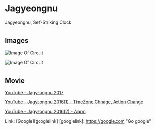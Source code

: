 # Jagyeongnu
Jagyeongnu, Self-Striking Clock

#
## Images
![Image Of Circuit](https://postfiles.pstatic.net/MjAxNzExMTJfMTg3/MDAxNTEwNDQ5NTI1MjIx.vjqstzM8ZCqqcBCxSh87sXQs0j0lxcl-YR2X7_oBODMg.2_yWcPjgRo-ALZYmeWtoIyv-x5ZEpITH2jnPv3DWT3Ag.JPEG.pcmola/output_812565572.jpg?type=w773)

![Image Of Circuit](https://postfiles.pstatic.net/MjAxNzExMTNfMjcy/MDAxNTEwNTA0MTE4NTQ2.DKTvemHf4MIfvsfPQsJS_3-Lm8m_LKS7cHh2r264z9Ug.09SXOhKmQWZpYf_YWDWQZS5TNcl6IgHIQBkKOcIFSoEg.JPEG.pcmola/output_1351634313.jpg?type=w773)

#
## Movie
[YouTube - Jagyeongnu 2017](https://youtu.be/BoXMbwAWeeA)

[YouTube - Jagyeongnu 2016(1) - TimeZone Chnage, Action Change](https://youtu.be/yVyGw9mPAY8)

[YouTube - Jagyeongnu 2016(2) - Alarm](https://youtu.be/W1wqKKHjGeI)


Link: [Google][googlelink]
[googlelink]: https://google.com "Go google"
